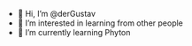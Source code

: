 - 👋 Hi, I’m @derGustav
- 👀 I’m interested in learning from other people
- 🌱 I’m currently learning Phyton


